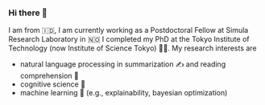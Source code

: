 ### Hi there 👋

<!--
**farizikhwantri/farizikhwantri** is a ✨ _special_ ✨ repository because its `README.md` (this file) appears on your GitHub profile.

Here are some ideas to get you started:

- 🔭 I’m currently working on ...
- 🌱 I’m currently learning ...
- 👯 I’m looking to collaborate on ...
- 🤔 I’m looking for help with ...
- 💬 Ask me about ...
- 📫 How to reach me: ...
- 😄 Pronouns: ...
- ⚡ Fun fact: ...
-->

I am from 🇮🇩, I am currently working as a Postdoctoral Fellow at Simula Research Laboratory in 🇳🇴 
I completed my PhD at the Tokyo Institute of Technology (now Institute of Science Tokyo) 🗼🗾. 
My research interests are 
- natural language processing in summarization ✍️ and reading comprehension 📖
- cognitive science 🧠
- machine learning 🤖 (e.g., explainability, bayesian optimization)
